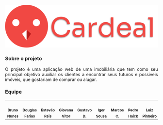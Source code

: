 
<p align="center">
  <img src="../assets/logoIndex.png"/>
</p>

<h3 id="sobre-o-projeto">Sobre o projeto</h3>
<p align="justify">O projeto é uma aplicação web de uma imobiliária que tem como seu principal objetivo auxiliar os clientes a encontrar seus futuros e possíveis imóveis, que gostariam de comprar ou alugar. </p>

<h3 id="equipe">Equipe</h3>
<table>
    <tr>
        <td align="center"><a href="https://github.com/brunocmo"><img style="border-radius: 50%;" src="https://avatars.githubusercontent.com/u/43324383?v=4" width="100px;" alt=""/><br /><sub><b>Bruno Nunes</b></sub></a><br /><a href="https://github.com/brunocmo"></a></td>
        <td align="center"><a href="https://github.com/douglasffcastro"><img style="border-radius: 50%;" src="https://avatars.githubusercontent.com/u/69691521?v=4" width="100px;" alt=""/><br /><sub><b>Douglas Farias</b></sub></a><br /><a href="https://github.com/douglasffcastro"></a></td>
        <td align="center"><a href="https://github.com/estevaoreis25"><img style="border-radius: 50%;" src="https://avatars.githubusercontent.com/u/30116525?v=4" width="100px;" alt=""/><br /><sub><b>Estevão Reis</b></sub></a><br /><a href="https://github.com/estevaoreis25"></a></td>
        <td align="center"><a href="https://github.com/giovanadionisio"><img style="border-radius: 50%;" src="https://avatars.githubusercontent.com/u/54070461?v=4" width="100px;" alt=""/><br /><sub><b>Giovana Vitor</b></sub></a><br /><a href="https://github.com/giovanadionisio"></a></td>
        <td align="center"><a href="https://github.com/gustavoduartemoreira"><img style="border-radius: 50%;" src="https://avatars.githubusercontent.com/u/32913216?v=4" width="100px;" alt=""/><br /><sub><b>Gustavo D.</b></sub></a><br /><a href="https://github.com/gustavoduartemoreira"></a></td>
        <td align="center"><a href="https://github.com/zero101010"><img style="border-radius: 50%;" src="https://avatars.githubusercontent.com/u/26356145?v=4" width="100px;" alt=""/><br /><sub><b>Igor Sousa</b></sub></a><br /><a href="https://github.com/zero101010"></a></td>
        <td align="center"><a href="https://github.com/marcos-mv"><img style="border-radius: 50%;" src="https://avatars.githubusercontent.com/u/38227184?v=4" width="100px;" alt=""/><br /><sub><b>Marcos C.</b></sub></a><br /><a href="https://github.com/marcos-mv"></a></td> 
        <td align="center"><a href="https://github.com/peHaick"><img style="border-radius: 50%;" src="https://avatars.githubusercontent.com/u/57498006?v=4" width="100px;" alt=""/><br /><sub><b>Pedro Haick</b></sub></a><br /><a href="https://github.com/peHaick"></a></td> 
        <td align="center"><a href="https://github.com/PinheiroLG"><img style="border-radius: 50%;" src="https://avatars.githubusercontent.com/u/82710878?v=4" width="100px;" alt=""/><br /><sub><b>Luiz Pinheiro</b></sub></a><br /><a href="https://github.com/PinheiroLG"></a></td> 
        <td align="center"><a href="https://github.com/tomasvelos0"><img style="border-radius: 50%;" src="https://avatars3.githubusercontent.com/u/48571671?s=460&v=4" width="100px;" alt=""/><br /><sub><b>Tomás Veloso</b></sub></a><br /><a href="https://github.com/tomasvelos0"></a></td> 
    </tr>
</table>

